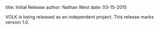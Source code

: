 title: Initial Release
author: Nathan West
date: 03-15-2015

VOLK is being released as an independent project. This release marks version 1.0.
